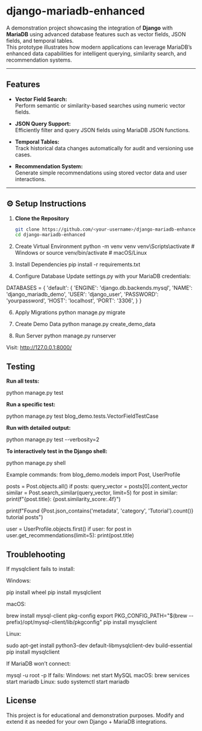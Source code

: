 # django-mariadb-enhanced

A demonstration project showcasing the integration of **Django** with **MariaDB** using advanced database features such as vector fields, JSON fields, and temporal tables.  
This prototype illustrates how modern applications can leverage MariaDB’s enhanced data capabilities for intelligent querying, similarity search, and recommendation systems.

---

## Features

- **Vector Field Search:**  
  Perform semantic or similarity-based searches using numeric vector fields.

- **JSON Query Support:**  
  Efficiently filter and query JSON fields using MariaDB JSON functions.

- **Temporal Tables:**  
  Track historical data changes automatically for audit and versioning use cases.

- **Recommendation System:**  
  Generate simple recommendations using stored vector data and user interactions.

---

## ⚙️ Setup Instructions

1. **Clone the Repository**
   ```bash
   git clone https://github.com/<your-username>/django-mariadb-enhanced.git
   cd django-mariadb-enhanced


2. Create Virtual Environment
python -m venv venv
venv\Scripts\activate    # Windows
or
source venv/bin/activate # macOS/Linux


3. Install Dependencies
pip install -r requirements.txt


4. Configure Database
Update settings.py with your MariaDB credentials:

DATABASES = {
    'default': {
        'ENGINE': 'django.db.backends.mysql',
        'NAME': 'django_mariadb_demo',
        'USER': 'django_user',
        'PASSWORD': 'yourpassword',
        'HOST': 'localhost',
        'PORT': '3306',
    }
}


6. Apply Migrations
python manage.py migrate


7. Create Demo Data
python manage.py create_demo_data


8. Run Server
python manage.py runserver


Visit: http://127.0.0.1:8000/

## Testing

**Run all tests:**

python manage.py test


**Run a specific test:**

python manage.py test blog_demo.tests.VectorFieldTestCase


**Run with detailed output:**

python manage.py test --verbosity=2


**To interactively test in the Django shell:**    

python manage.py shell



Example commands:
from blog_demo.models import Post, UserProfile

posts = Post.objects.all()
if posts:
    query_vector = posts[0].content_vector
    similar = Post.search_similar(query_vector, limit=5)
    for post in similar:
        print(f"{post.title}: {post.similarity_score:.4f}")

print(f"Found {Post.json_contains('metadata', 'category', 'Tutorial').count()} tutorial posts")

user = UserProfile.objects.first()
if user:
    for post in user.get_recommendations(limit=5):
        print(post.title)




## Troublehooting

If mysqlclient fails to install:

Windows:

pip install wheel
pip install mysqlclient


macOS:

brew install mysql-client pkg-config
export PKG_CONFIG_PATH="$(brew --prefix)/opt/mysql-client/lib/pkgconfig"
pip install mysqlclient


Linux:

sudo apt-get install python3-dev default-libmysqlclient-dev build-essential
pip install mysqlclient


If MariaDB won’t connect:

mysql -u root -p
If fails:
Windows: net start MySQL
macOS: brew services start mariadb
Linux: sudo systemctl start mariadb






## License

This project is for educational and demonstration purposes.
Modify and extend it as needed for your own Django + MariaDB integrations.
